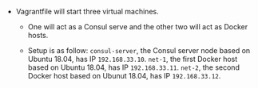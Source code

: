 - Vagrantfile will start three virtual machines.
  - One will act as a Consul serve and the other two will act as Docker hosts. 
  
  - Setup is as follow:
    `consul-server`, the Consul server node based on Ubuntu 18.04, has IP `192.168.33.10`.
    `net-1`, the first Docker host based on Ubuntu 18.04, has IP `192.168.33.11`.
    `net-2`, the second Docker host based on Ubunut 18.04, has IP `192.168.33.12`.
